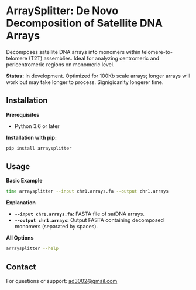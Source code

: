 # ArraySplitter: De Novo Decomposition of Satellite DNA Arrays

Decomposes satellite DNA arrays into monomers within telomere-to-telomere (T2T) assemblies. Ideal for analyzing centromeric and pericentromeric regions on monomeric level.

**Status:** In development. Optimized for 100Kb scale arrays; longer arrays will work but may take longer to process. Signigicanlty longerer time.

## Installation

**Prerequisites**

* Python 3.6 or later

**Installation with pip:**

```bash
pip install arraysplitter
```

## Usage

**Basic Example**

```bash
time arraysplitter --input chr1.arrays.fa --output chr1.arrays
```

**Explanation**

* **`--input chr1.arrays.fa`:**  FASTA file of satDNA arrays.
* **`--output chr1.arrays`:** Output FASTA containing decomposed monomers (separated by spaces).

**All Options** 

```bash
arraysplitter --help 
```

## Contact

For questions or support: ad3002@gmail.com
